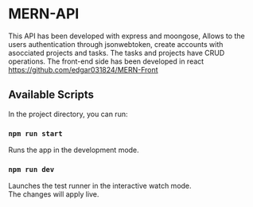 # MERN-API

This API has been developed with express and moongose, Allows to the users authentication through jsonwebtoken, create accounts with asocciated projects and tasks. 
The tasks and projects have CRUD operations.
The front-end side has been developed in react https://github.com/edgar031824/MERN-Front
## Available Scripts

In the project directory, you can run:

### `npm run start`

Runs the app in the development mode.<br />

### `npm run dev`
Launches the test runner in the interactive watch mode.<br />
The changes will apply live.<br />
